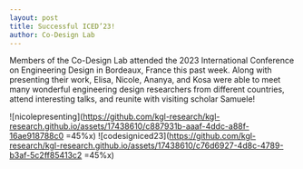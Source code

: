 ```yaml
---
layout: post
title: Successful ICED’23!
author: Co-Design Lab
---
```

Members of the Co-Design Lab attended the 2023 International Conference on Engineering Design in Bordeaux, France this past week. Along with presenting their work, Elisa, Nicole, Ananya, and Kosa were able to meet many wonderful engineering design researchers from different countries, attend interesting talks, and reunite with visiting scholar Samuele!


![nicolepresenting](https://github.com/kgl-research/kgl-research.github.io/assets/17438610/c887931b-aaaf-4ddc-a88f-16ae918788c0 =45%x) ![codesigniced23](https://github.com/kgl-research/kgl-research.github.io/assets/17438610/c76d6927-4d8c-4789-b3af-5c2ff85413c2 =45%x)

